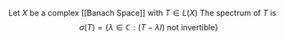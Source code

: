 Let $X$ be a complex [[Banach Space]] with $T\in L(X)$
The spectrum of $T$ is 
$$
\sigma(T)=\{ \lambda \in \mathbb{C} : (T-\lambda I)\text{ not invertible}\}
$$
